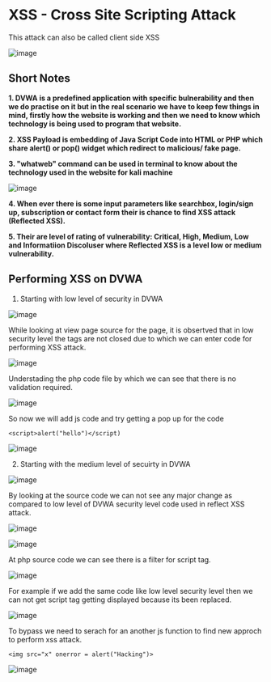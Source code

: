 # XSS - Cross Site Scripting Attack 
This attack can also be called client side XSS

![image](https://user-images.githubusercontent.com/60937657/205972462-4843c529-a532-43b2-9a7a-59fa04f2729e.png)


## Short Notes

**1. DVWA is a predefined application with specific bulnerability and then we do practise on it but in the real scenario we have to keep few things in mind, firstly how the website is working and then we need to know which technology is being used to program that website.**

**2. XSS Payload is embedding of Java Script Code into HTML or PHP which share alert() or pop() widget which redirect to malicious/ fake page.** 

**3. "whatweb" command can be used in terminal to know about the technology used in the website for kali machine**

![image](https://user-images.githubusercontent.com/60937657/206000998-cc55130e-6bac-431e-8c58-002696f39cb7.png)

**4. When ever there is some input parameters like searchbox, login/sign up, subscription or contact form their is chance to find XSS attack (Reflected XSS).**

**5. Their are level of rating of vulnerability: Critical, High, Medium, Low and Informatiion Discoluser where Reflected XSS is a level low or medium vulnerability.**

## Performing XSS on DVWA 

1. Starting with low level of security in DVWA 

![image](https://user-images.githubusercontent.com/60937657/206422280-aaab1ab6-ce2f-4da8-a541-568b34868aaa.png)

While looking at view page source for the page, it is obsertved that in low security level the tags are not closed due to which we can enter code for performing XSS attack. 

![image](https://user-images.githubusercontent.com/60937657/206423194-5785210e-f909-4aae-9343-ac0a879315ae.png)

Understading the php code file by which we can see that there is no validation required. 

![image](https://user-images.githubusercontent.com/60937657/206423846-233fc949-ce16-469d-b0e8-a6f3172ed293.png)

So now we will add js code and try getting a pop up for the code 

```
<script>alert("hello")</script)
```

![image](https://user-images.githubusercontent.com/60937657/206425000-aa93c420-abd0-4e54-ac01-4d2cee5c5652.png)

2. Starting with the medium level of secuirty in DVWA 

![image](https://user-images.githubusercontent.com/60937657/206425544-2a422d5d-a7b5-469f-bdb0-b3d89b4f85f1.png)

By looking at the source code we can not see any major change as compared to low level of DVWA security level code used in reflect XSS attack. 

![image](https://user-images.githubusercontent.com/60937657/206426113-9af93e86-8d5d-4529-bd2d-cd3401f1e851.png)

![image](https://user-images.githubusercontent.com/60937657/206426263-4200f150-2c36-4178-b544-f36358c37e9a.png)

At php source code we can see there is a filter for script tag.

![image](https://user-images.githubusercontent.com/60937657/206426556-2829e5c3-74b3-4d58-9343-9a8e9e45685d.png)

For example if we add the same code like low level security level then we can not get script tag getting displayed because its been replaced. 

![image](https://user-images.githubusercontent.com/60937657/206427098-3ed1fea4-95f2-4b62-a3ff-6e556c7a6f81.png)

To bypass we need to serach for an another js function to find new approch to perform xss attack. 

```
<img src="x" onerror = alert("Hacking")>
```

![image](https://user-images.githubusercontent.com/60937657/206427882-b9232cf1-4adc-4e8a-b7da-806407d2a254.png)


